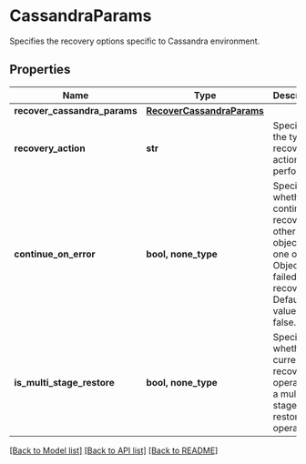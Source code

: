 # CassandraParams

Specifies the recovery options specific to Cassandra environment.

## Properties
Name | Type | Description | Notes
------------ | ------------- | ------------- | -------------
**recover_cassandra_params** | [**RecoverCassandraParams**](RecoverCassandraParams.md) |  | 
**recovery_action** | **str** | Specifies the type of recover action to be performed. | defaults to "RecoverObjects"
**continue_on_error** | **bool, none_type** | Specifies whether to continue recovering other objects if one of Object failed to recover. Default value is false. | [optional] 
**is_multi_stage_restore** | **bool, none_type** | Specifies whether the current recovery operation is a multi-stage restore operation. | [optional] 

[[Back to Model list]](../README.md#documentation-for-models) [[Back to API list]](../README.md#documentation-for-api-endpoints) [[Back to README]](../README.md)


